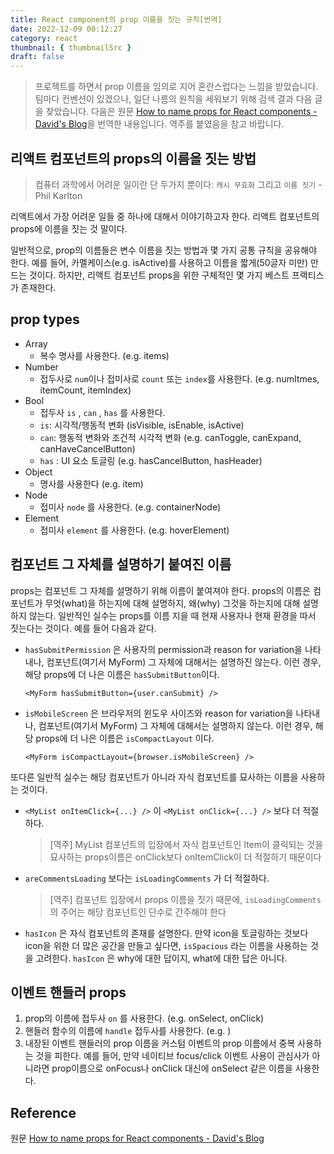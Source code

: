 ```yaml
---
title: React component의 prop 이름을 짓는 규칙[번역]
date: 2022-12-09 00:12:27
category: react
thumbnail: { thumbnailSrc }
draft: false
---
```


> 프로젝트를 하면서 prop 이름을 임의로 지어 혼란스럽다는 느낌을 받았습니다. 팀마다 컨벤션이 있겠으나, 일단 나름의 원칙을 세워보기 위해 검색 결과 다음 글을 찾았습니다. 다음은 원문 [How to name props for React components - David's Blog](https://dlinau.wordpress.com/2016/02/22/how-to-name-props-for-react-components/)을 번역한 내용입니다. 역주를 붙였음을 참고 바랍니다.

## 리액트 컴포넌트의 props의 이름을 짓는 방법

> 컴퓨터 과학에서 어려운 일이란 단 두가지 뿐이다: `캐시 무효화` 그리고 `이름 짓기` - Phil Karlton

리액트에서 가장 어려운 일들 중 하나에 대해서 이야기하고자 한다. 리액트 컴포넌트의 props에 이름을 짓는 것 말이다.

일반적으로, prop의 이름들은 변수 이름을 짓는 방법과 몇 가지 공통 규칙을 공유해야 한다. 예를 들어, 카멜케이스(e.g. isActive)를 사용하고 이름을 짧게(50글자 미만) 만드는 것이다. 하지만, 리액트 컴포넌트 props을 위한 구체적인 몇 가지 베스트 프랙티스가 존재한다.

## prop types

-   Array
    -   복수 명사를 사용한다. (e.g. items)
-   Number
    -   접두사로 `num`이나 접미사로 `count` 또는 `index`를 사용한다. (e.g. numItmes, itemCount, itemIndex)
-   Bool
    -   접두사 `is` , `can` , `has` 를 사용한다.
    -   `is`: 시각적/행동적 변화 (isVisible, isEnable, isActive)
    -   `can`: 행동적 변화와 조건적 시각적 변화 (e.g. canToggle, canExpand, canHaveCancelButton)
    -   `has` : UI 요소 토글링 (e.g. hasCancelButton, hasHeader)
-   Object
    -   명사를 사용한다 (e.g. item)
-   Node
    -   접미사 `node` 를 사용한다. (e.g. containerNode)
-   Element
    -   접미사 `element` 를 사용한다. (e.g. hoverElement)

## 컴포넌트 그 자체를 설명하기 붙여진 이름

props는 컴포넌트 그 자체를 설명하기 위해 이름이 붙여져야 한다. props의 이름은 컴포넌트가 무엇(what)을 하는지에 대해 설명하지, 왜(why) 그것을 하는지에 대해 설명하지 않는다. 일반적인 실수는 props를 이름 지을 때 현재 사용자나 현재 환경을 따서 짓는다는 것이다. 예를 들어 다음과 같다.

-   `hasSubmitPermission` 은 사용자의 permission과 reason for variation을 나타내나, 컴포넌트(여기서 MyForm) 그 자체에 대해서는 설명하진 않는다. 이런 경우, 해당 props에 더 나은 이름은 `hasSubmitButton`이다.

    ```tsx
    <MyForm hasSubmitButton={user.canSubmit} />
    ```

-   `isMobileScreen` 은 브라우저의 윈도우 사이즈와 reason for variation을 나타내나, 컴포넌트(여기서 MyForm) 그 자체에 대해서는 설명하지 않는다. 이런 경우, 해당 props에 더 나은 이름은 `isCompactLayout` 이다.

    ```tsx
    <MyForm isCompactLayout={browser.isMobileScreen} />
    ```

또다른 일반적 실수는 해당 컴포넌트가 아니라 자식 컴포넌트를 묘사하는 이름을 사용하는 것이다.

-   `<MyList onItemClick={...} />` 이 `<MyList onClick={...} />` 보다 더 적절하다.
    > [역주] MyList 컴포넌트의 입장에서 자식 컴포넌트인 Item이 클릭되는 것을 묘사하는 props이름은 onClick보다 onItemClick이 더 적절하기 때문이다
-   `areCommentsLoading` 보다는 `isLoadingComments` 가 더 적절하다.
    > [역주] 컴포넌트 입장에서 props 이름을 짓기 때문에, `isLoadingComments` 의 주어는 해당 컴포넌트인 단수로 간주해야 한다
-   `hasIcon` 은 자식 컴포넌트의 존재를 설명한다. 만약 icon을 토글링하는 것보다 icon을 위한 더 많은 공간을 만들고 싶다면, `isSpacious` 라는 이름을 사용하는 것을 고려한다. `hasIcon` 은 why에 대한 답이지, what에 대한 답은 아니다.

## 이벤트 핸들러 props

1. prop의 이름에 접두사 `on` 를 사용한다. (e.g. onSelect, onClick)
2. 핸들러 함수의 이름에 `handle` 접두사를 사용한다. (e.g. <MyComp onClick={this.handleClick} />)
3. 내장된 이벤트 핸들러의 prop 이름을 커스텀 이벤트의 prop 이름에서 중복 사용하는 것을 피한다. 예를 들어, 만약 네이티브 focus/click 이벤트 사용이 관심사가 아니라면 prop이름으로 onFocus나 onClick 대신에 onSelect 같은 이름을 사용한다.

## Reference

원문 [How to name props for React components - David's Blog](https://dlinau.wordpress.com/2016/02/22/how-to-name-props-for-react-components/)
